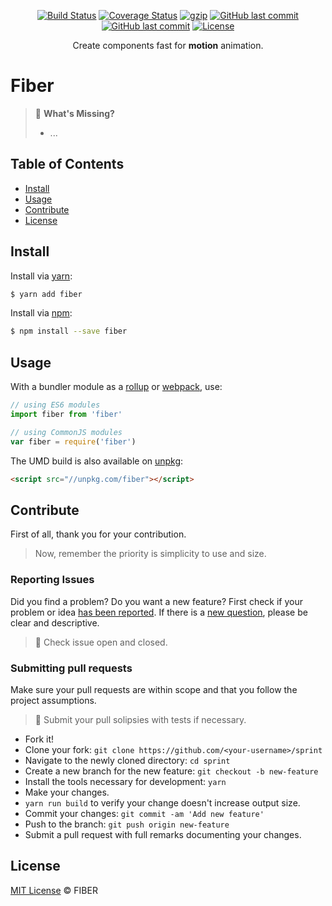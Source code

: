 <p align="center">
  <a href="https://travis-ci.org/liferay-labs-br/fiber"><img src="https://travis-ci.org/liferay-labs-br/fiber.svg?branch=master" alt="Build Status"></a>
  <a href='https://coveralls.io/github/liferay-labs-br/fiber?branch=master'><img src='https://coveralls.io/repos/github/liferay-labs-br/fiber/badge.svg?branch=master' alt='Coverage Status' /></a>
  <a href="https://unpkg.com/fiber/dist/fiber.js"><img src="http://img.badgesize.io/https://unpkg.com/fiber/dist/fiber.js?compression=gzip" alt="gzip"></a>
  <a href="https://github.com/liferay-labs-br/fiber"><img src="https://img.shields.io/github/last-commit/liferay-labs-br/fiber.svg" alt="GitHub last commit"></a>
  <a href="https://github.com/liferay-labs-br/fiber"><img src="https://img.shields.io/badge/PRs-welcome-brightgreen.svg" alt="GitHub last commit"></a>
  <a href="https://github.com/liferay-labs-br/fiber"><img src="https://img.shields.io/github/license/liferay-labs-br/fiber.svg" alt="License"></a>
</p>
<p align="center">Create components fast for <b>motion</b> animation.</p>

# Fiber

> 🤔 **What's Missing?**
> - ...

## Table of Contents

- [Install](#install)
- [Usage](#usage)
- [Contribute](#contribute)
- [License](#license)

## Install
Install via [yarn](https://yarnpkg.com/lang/en/):

```sh
$ yarn add fiber
```

Install via [npm](https://www.npmjs.com/):

```sh
$ npm install --save fiber
```

## Usage

With a bundler module as a [rollup](https://rollupjs.org/) or [webpack](https://webpack.js.org/), use:

```javascript
// using ES6 modules
import fiber from 'fiber'

// using CommonJS modules
var fiber = require('fiber')
```

The UMD build is also available on [unpkg](https://unpkg.com):

```html
<script src="//unpkg.com/fiber"></script>
```

## Contribute

First of all, thank you for your contribution.
> Now, remember the priority is simplicity to use and size.

### Reporting Issues
Did you find a problem? Do you want a new feature? First check if your problem or idea [has been reported](../../issues).
If there is a [new question](../../issues/new), please be clear and descriptive.

> 🚨 Check issue open and closed.

### Submitting pull requests

Make sure your pull requests are within scope and that you follow the project assumptions.

> 🚨 Submit your pull solipsies with tests if necessary.

-   Fork it!
-   Clone your fork: `git clone https://github.com/<your-username>/sprint`
-   Navigate to the newly cloned directory: `cd sprint`
-   Create a new branch for the new feature: `git checkout -b new-feature`
-   Install the tools necessary for development: `yarn`
-   Make your changes.
-   `yarn run build` to verify your change doesn't increase output size.
-   Commit your changes: `git commit -am 'Add new feature'`
-   Push to the branch: `git push origin new-feature`
-   Submit a pull request with full remarks documenting your changes.

## License

[MIT License](LICENSE.md) © FIBER

